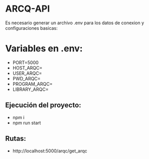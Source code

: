 # ARCQ-API
Es necesario generar un archivo .env para los datos de conexion y configuraciones basicas:

# Variables en .env:

- PORT=5000
- HOST_ARQC=
- USER_ARQC=
- PWD_ARQC=
- PROGRAM_ARQC= 
- LIBRARY_ARQC=

## Ejecución del proyecto:
- npm i
- npm run start

## Rutas:
- http://localhost:5000/arqc/get_arqc
